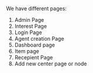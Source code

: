 We have different pages:
1. Admin Page
2. Interest Page
3. Login Page
4. Agent creation Page
5. Dashboard page
6. Item page
7. Recepient Page
8. Add new center page or node
